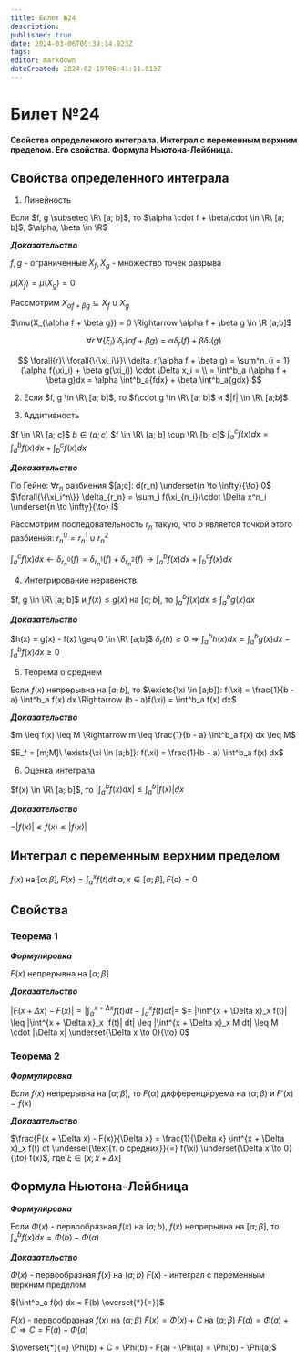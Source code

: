 ```yaml
---
title: Билет №24
description: 
published: true
date: 2024-03-06T09:39:14.923Z
tags: 
editor: markdown
dateCreated: 2024-02-19T06:41:11.813Z
---
```


# Билет №24
#### Свойства определенного интеграла. Интеграл с переменным верхним пределом. Его свойства. Формула Ньютона-Лейбница.

## Свойства определенного интеграла

1) Линейность

Если $f, g \subseteq \R\ [a; b]$, то $\alpha \cdot f + \beta\cdot \in \R\ [a; b]$, $\alpha, \beta \in \R$

***Доказательство***

$f, g$ - ограниченные
$X_f, X_g$ - множество точек разрыва

$\mu(X_f) = \mu(X_g) = 0$


Рассмотрим $X_{\alpha f + \beta g} \subseteq X_f \cup X_g$

$\mu(X_{\alpha f + \beta g}) = 0 \Rightarrow \alpha f + \beta g \in \R [a;b]$

$$
\forall{r}\ \forall{\{\xi_i\}}\ \delta_r(\alpha f + \beta g) = \alpha \delta_r(f) + \beta \delta_r(g)
$$

$$
\forall{r}\ \forall{\{\xi_i\}}\ \delta_r(\alpha f + \beta g) = \sum^n_{i = 1} (\alpha f(\xi_i) + \beta g(\xi_i)) \cdot \Delta x_i = \\ = \int^b_a (\alpha f + \beta g)dx = \alpha \int^b_a{fdx} + \beta \int^b_a{gdx}  
$$

2) Если $f, g \in \R\ [a; b]$, то $f\cdot g \in \R\ [a; b]$ и $|f| \in \R\ [a;b]$

3) Аддитивность

$f \in \R\ [a; c]$
$b \in (a; c)$
$f \in \R\ [a; b] \cup \R\ [b; c]$
$\int^c_a f(x)dx = \int^b_a f(x)dx + \int^c_b f(x) dx$

***Доказательство***

По Гейне: $\forall{r_n}$ разбиения $[a;c]: d(r_n) \underset{n \to \infty}{\to} 0$
$\forall{\{\xi_i^n\}} \delta_{r_n} = \sum_i f(\xi_{n_i})\cdot \Delta x^n_i \underset{n \to \infty}{\to} I$

Рассмотрим последовательность $r_n$ такую, что $b$ является точкой этого разбиения: $r^0_n = r^1_n \cup r^2_n$

$\int^c_a f(x)dx \leftarrow \delta_{r^0_n}(f) = \delta_{r^1_n}(f) + \delta_{r^2_n}(f) \to \int^b_a f(x) dx + \int^c_b f(x) dx$

4) Интегрирование неравенств

$f, g \in \R\ [a; b]$ и $f(x) \leq g(x)$ на $[a;b]$, то $\int^b_a f(x) dx \leq \int^b_a g(x) dx$

***Доказательство***

$h(x) = g(x) - f(x) \geq 0 \in \R\ [a;b]$
$\delta_r(h) \geq 0 \Rightarrow \int^b_a h(x) dx = \int^b_a g(x) dx - \int^b_a f(x) dx \geq 0$

5) Теорема о среднем

Если $f(x)$ непрерывна на $[a;b]$, то
$\exists{\xi \in [a;b]}: f(\xi) = \frac{1}{b - a} \int^b_a f(x) dx \Rightarrow (b - a)f(\xi) = \int^b_a f(x) dx$

***Доказательство***

$m \leq f(x) \leq M \Rightarrow m \leq \frac{1}{b - a} \int^b_a f(x) dx \leq M$

$E_f = [m;M]\ \exists{\xi \in [a;b]}: f(\xi) = \frac{1}{b - a} \int^b_a f(x) dx$

6) Оценка интеграла

$f(x) \in \R\ [a; b]$, то $|\int^b_a f(x) dx| \leq \int^b_a |f(x)| dx$

***Доказательство***

$- |f(x)| \leq f(x) \leq |f(x)|$

## Интеграл с переменным верхним пределом

$f(x)$ на $[\alpha; \beta], F(x) = \int^x_a f(t) dt$
$a, x \in [\alpha;\beta], F(a) = 0$

## Свойства

### Теорема 1

***Формулировка***

$F(x)$ непрерывна на $[\alpha;\beta]$

***Доказательство***

$|F(x + \Delta x) - F(x)| = |\int^{x + \Delta x}_a f(t) dt - \int^x_a f(t) dt| =$
$= |\int^{x + \Delta x}_x f(t)| \leq |\int^{x + \Delta x}_x |f(t)| dt| \leq |\int^{x + \Delta x}_x M dt| \leq M \cdot |\Delta x| \underset{\Delta x \to 0}{\to} 0$

### Теорема 2

***Формулировка***

Если $f(x)$ непрерывна на $[\alpha;\beta]$, то $F(\alpha)$ дифференцируема на $(\alpha;\beta)$ и $F'(x) = f(x)$

***Доказательство***

$\frac{F(x + \Delta x) - F(x)}{\Delta x} = \frac{1}{\Delta x} \int^{x + \Delta x}_x f(t) dt \underset{\text{т. о средних}}{=} f(\xi) \underset{\Delta x \to 0}{\to} f(x)$, где $\xi \in [x; x + \Delta x]$

## Формула Ньютона-Лейбница

***Формулировка***

Если $\Phi(x)$ - первообразная $f(x)$ на $(a;b)$, $f(x)$ непрерывна на $[\alpha;\beta]$, то $\int^b_a f(x) dx = \Phi(b) - \Phi(a)$

***Доказательство***

$\Phi(x)$ - первообразная $f(x)$ на $(a;b)$
$F(x)$ - интеграл с переменным верхним пределом

${\int^b_a f(x) dx = F(b) \overset{*}{=}}$

$F(x)$ - первообразная $f(x)$ на $(\alpha; \beta)$
$F(x) = \Phi(x) + C$ на $(\alpha; \beta)$
$F(a) = \Phi(a) + C \Rightarrow C = F(a) - \Phi(a)$

$\overset{*}{=} \Phi(b) + C = \Phi(b) - F(a) - \Phi(a) = \Phi(b) - \Phi(a)$
